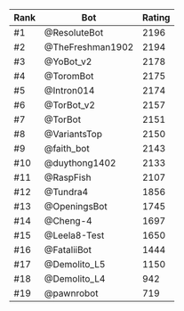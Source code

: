 Rank|Bot|Rating
---|---|---
#1|@ResoluteBot|2196
#2|@TheFreshman1902|2194
#3|@YoBot_v2|2178
#4|@ToromBot|2175
#5|@Intron014|2174
#6|@TorBot_v2|2157
#7|@TorBot|2151
#8|@VariantsTop|2150
#9|@faith_bot|2143
#10|@duythong1402|2133
#11|@RaspFish|2107
#12|@Tundra4|1856
#13|@OpeningsBot|1745
#14|@Cheng-4|1697
#15|@Leela8-Test|1650
#16|@FataliiBot|1444
#17|@Demolito_L5|1150
#18|@Demolito_L4|942
#19|@pawnrobot|719
